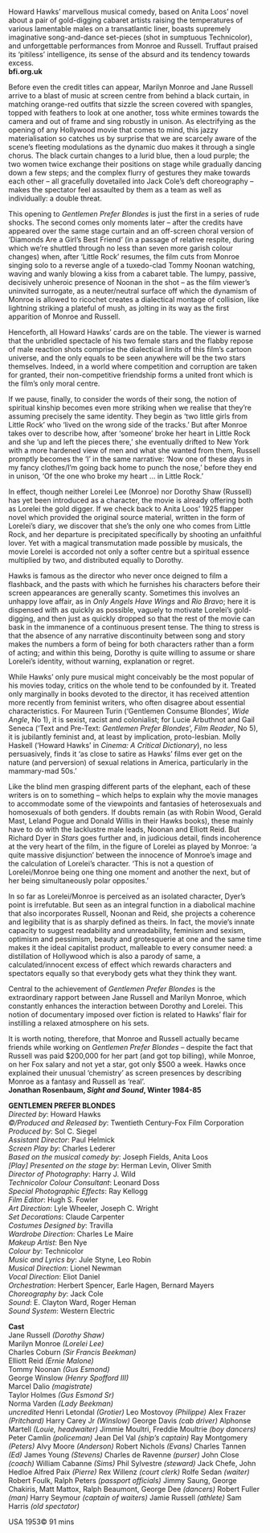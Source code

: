 
Howard Hawks’ marvellous musical comedy, based on Anita Loos’ novel about a pair of gold-digging cabaret artists raising the temperatures of various lamentable males on a transatlantic liner, boasts supremely imaginative song-and-dance set-pieces (shot in sumptuous Technicolor), and unforgettable performances from Monroe and Russell. Truffaut praised its ‘pitiless’ intelligence, its sense of the absurd and its tendency towards excess.<br>
**bfi.org.uk**

Before even the credit titles can appear, Marilyn Monroe and Jane Russell arrive to a blast of music at screen centre from behind a black curtain, in matching orange-red outfits that sizzle the screen covered with spangles, topped with feathers to look at one another, toss white ermines towards the camera and out of frame and sing robustly in unison. As electrifying as the opening of any Hollywood movie that comes to mind, this jazzy materialisation so catches us by surprise that we are scarcely aware of the scene’s fleeting modulations as the dynamic duo makes it through a single chorus. The black curtain changes to a lurid blue, then a loud purple; the two women twice exchange their positions on stage while gradually dancing down a few steps; and the complex flurry of gestures they make towards each other – all gracefully dovetailed into Jack Cole’s deft choreography – makes the spectator feel assaulted by them as a team as well as individually: a double threat.

This opening to _Gentlemen Prefer Blondes_ is just the first in a series of rude shocks. The second comes only moments later – after the credits have appeared over the same stage curtain and an off-screen choral version of ‘Diamonds Are a Girl’s Best Friend’ (in a passage of relative respite, during which we’re shuttled through no less than seven more garish colour changes) when, after ‘Little Rock’ resumes, the film cuts from Monroe singing solo to a reverse angle of a tuxedo-clad Tommy Noonan watching, waving and wanly blowing a kiss from a cabaret table. The lumpy, passive, decisively unheroic presence of Noonan in the shot – as the film viewer’s uninvited surrogate, as a neuter/neutral surface off which the dynamism of Monroe is allowed to ricochet creates a dialectical montage of collision, like lightning striking a plateful of mush, as jolting in its way as the first apparition of Monroe and Russell.

Henceforth, all Howard Hawks’ cards are on the table. The viewer is warned that the unbridled spectacle of his two female stars and the flabby repose of male reaction shots comprise the dialectical limits of this film’s cartoon universe, and the only equals to be seen anywhere will be the two stars themselves. Indeed, in a world where competition and corruption are taken for granted, their non-competitive friendship forms a united front which is the film’s only moral centre.

If we pause, finally, to consider the words of their song, the notion of spiritual kinship becomes even more striking when we realise that they’re assuming precisely the same identity. They begin as ‘two little girls from Little Rock’ who ‘lived on the wrong side of the tracks.’ But after Monroe takes over to describe how, after ‘someone’ broke her heart in Little Rock and she ‘up and left the pieces there,’ she eventually drifted to New York with a more hardened view of men and what she wanted from them, Russell promptly becomes the ‘I’ in the same narrative: ‘Now one of these days in my fancy clothes/I’m going back home to punch the nose,’ before they end in unison, ‘Of the one who broke my heart ... in Little Rock.’

In effect, though neither Lorelei Lee (Monroe) nor Dorothy Shaw (Russell) has yet been introduced as a character, the movie is already offering both as Lorelei the gold digger. If we check back to Anita Loos’ 1925 flapper novel which provided the original source material, written in the form of Lorelei’s diary, we discover that she’s the only one who comes from Little Rock, and her departure is precipitated specifically by shooting an unfaithful lover. Yet with a magical transmutation made possible by musicals, the movie Lorelei is accorded not only a softer centre but a spiritual essence multiplied by two, and distributed equally to Dorothy.

Hawks is famous as the director who never once deigned to film a flashback, and the pasts with which he furnishes his characters before their screen appearances are generally scanty. Sometimes this involves an unhappy love affair, as in _Only Angels Have Wings_ and _Rio Bravo_; here it is dispensed with as quickly as possible, vaguely to motivate Lorelei’s gold-digging, and then just as quickly dropped so that the rest of the movie can bask in the immanence of a continuous present tense. The thing to stress is that the absence of any narrative discontinuity between song and story makes the numbers a form of being for both characters rather than a form of acting; and within this being, Dorothy is quite willing to assume or share Lorelei’s identity, without warning, explanation or regret.

While Hawks’ only pure musical might conceivably be the most popular of his movies today, critics on the whole tend to be confounded by it. Treated only marginally in books devoted to the director, it has received attention more recently from feminist writers, who often disagree about essential characteristics. For Maureen Turin (‘Gentlemen Consume Blondes’, _Wide Angle_, No 1), it is sexist, racist and colonialist; for Lucie Arbuthnot and Gail Seneca (‘Text and Pre-Text: _Gentlemen Prefer Blondes_’, _Film Reader_, No 5), it is jubilantly feminist and, at least by implication, proto-lesbian. Molly Haskell (‘Howard Hawks’ in _Cinema: A Critical Dictionary_), no less persuasively, finds it ‘as close to satire as Hawks’ films ever get on the nature (and perversion) of sexual relations in America, particularly in the mammary-mad 50s.’

Like the blind men grasping different parts of the elephant, each of these writers is on to something – which helps to explain why the movie manages to accommodate some of the viewpoints and fantasies of heterosexuals and homosexuals of both genders. If doubts remain (as with Robin Wood, Gerald Mast, Leland Pogue and Donald Willis in their Hawks books), these mainly have to do with the lacklustre male leads, Noonan and Elliott Reid. But Richard Dyer in _Stars_ goes further and, in judicious detail, finds incoherence at the very heart of the film, in the figure of Lorelei as played by Monroe: ‘a quite massive disjunction’ between the innocence of Monroe’s image and the calculation of Lorelei’s character. ‘This is not a question of Lorelei/Monroe being one thing one moment and another the next, but of her being simultaneously polar opposites.’

In so far as Lorelei/Monroe is perceived as an isolated character, Dyer’s point is irrefutable. But seen as an integral function in a diabolical machine that also incorporates Russell, Noonan and Reid, she projects a coherence and legibility that is as sharply defined as theirs. In fact, the movie’s innate capacity to suggest readability and unreadability, feminism and sexism, optimism and pessimism, beauty and grotesquerie at one and the same time makes it the ideal capitalist product, malleable to every consumer need: a distillation of Hollywood which is also a parody of same, a calculated/innocent excess of effect which rewards characters and spectators equally so that everybody gets what they think they want.

Central to the achievement of _Gentlemen Prefer Blondes_ is the extraordinary rapport between Jane Russell and Marilyn Monroe, which constantly enhances the interaction between Dorothy and Lorelei. This notion of documentary imposed over fiction is related to Hawks’ flair for instilling a relaxed atmosphere on his sets.

It is worth noting, therefore, that Monroe and Russell actually became friends while working on _Gentlemen Prefer Blondes_ – despite the fact that Russell was paid $200,000 for her part (and got top billing), while Monroe, on her Fox salary and not yet a star, got only $500 a week. Hawks once explained their unusual ‘chemistry’ as screen presences by describing Monroe as a fantasy and Russell as ‘real’.<br>
**Jonathan Rosenbaum, _Sight and Sound_, Winter 1984-85**<br>

**GENTLEMEN PREFER BLONDES**<br>
_Directed by_: Howard Hawks<br>
_©/Produced and Released by_: Twentieth Century-Fox Film Corporation<br>
_Produced by_: Sol C. Siegel<br>
_Assistant Director_: Paul Helmick<br>
_Screen Play by_: Charles Lederer<br>
_Based on the musical comedy by_: Joseph Fields, Anita Loos<br>
_[Play] Presented on the stage by_: Herman Levin, Oliver Smith<br>
_Director of Photography_: Harry J. Wild<br>
_Technicolor Colour Consultant_: Leonard Doss<br>
_Special Photographic Effects_: Ray Kellogg<br>
_Film Editor_: Hugh S. Fowler<br>
_Art Direction_: Lyle Wheeler, Joseph C. Wright<br>
_Set Decorations_: Claude Carpenter<br>
_Costumes Designed by_: Travilla<br>
_Wardrobe Direction_: Charles Le Maire<br>
_Makeup Artist_: Ben Nye<br>
_Colour by_: Technicolor<br>
_Music and Lyrics by_: Jule Styne, Leo Robin<br>
_Musical Direction_: Lionel Newman<br>
_Vocal Direction_: Eliot Daniel<br>
_Orchestration_: Herbert Spencer, Earle Hagen, Bernard Mayers<br>
_Choreography by_: Jack Cole<br>
_Sound_: E. Clayton Ward, Roger Heman<br>
_Sound System_: Western Electric<br>

**Cast**<br>
Jane Russell _(Dorothy Shaw)_<br>
Marilyn Monroe _(Lorelei Lee)_<br>
Charles Coburn _(Sir Francis Beekman)_<br>
Elliott Reid _(Ernie Malone)_<br>
Tommy Noonan _(Gus Esmond)_<br>
George Winslow _(Henry Spofford III)_<br>
Marcel Dalio _(magistrate)_<br>
Taylor Holmes _(Gus Esmond Sr)_<br>
Norma Varden _(Lady Beekman)_<br>
_uncredited_
Henri Letondal _(Grotier)_
Leo Mostovoy _(Philippe)_
Alex Frazer _(Pritchard)_
Harry Carey Jr _(Winslow)_
George Davis _(cab driver)_
Alphonse Martell _(Louie, headwaiter)_
Jimmie Moultri, Freddie Moultrie _(boy dancers)_
Peter Camlin _(policeman)_
Jean Del Val _(ship’s captain)_
Ray Montgomery _(Peters)_
Alvy Moore _(Anderson)_
Robert Nichols _(Evans)_
Charles Tannen _(Ed)_
James Young _(Stevens)_
Charles de Ravenne _(purser)_
John Close _(coach)_
William Cabanne _(Sims)_
Phil Sylvestre _(steward)_
Jack Chefe, John Hedloe
Alfred Paix _(Pierre)_
Rex Willenz _(court clerk)_
Rolfe Sedan _(waiter)_
Robert Foulk, Ralph Peters _(passport officials)_
Jimmy Saung, George Chakiris, Matt Mattox, Ralph Beaumont, George Dee _(dancers)_
Robert Fuller _(man)_
Harry Seymour _(captain of waiters)_
Jamie Russell _(athlete)_
Sam Harris _(old spectator)_

USA 1953©
91 mins
<!--stackedit_data:
eyJoaXN0b3J5IjpbLTE1Mzk1MzAxNjIsNTgyNjQxMjgzXX0=
-->